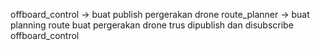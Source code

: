 offboard_control -> buat publish pergerakan drone
route_planner -> buat planning route buat pergerakan drone trus dipublish dan disubscribe offboard_control
